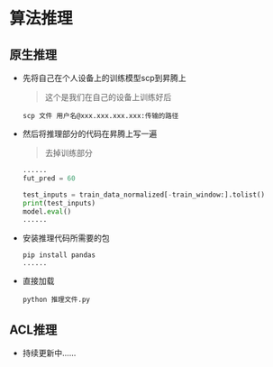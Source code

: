 # 算法推理

## 原生推理

- 先将自己在个人设备上的训练模型scp到昇腾上
    > 这个是我们在自己的设备上训练好后
    ```
    scp 文件 用户名@xxx.xxx.xxx.xxx:传输的路径
    ```
- 然后将推理部分的代码在昇腾上写一遍
    > 去掉训练部分
    ```python
    ......
    fut_pred = 60

    test_inputs = train_data_normalized[-train_window:].tolist()
    print(test_inputs)
    model.eval()
    ......
    ```
- 安装推理代码所需要的包
    ```
    pip install pandas
    ......
    ```
- 直接加载 
    ```
    python 推理文件.py
    ```

## ACL推理

- 持续更新中......